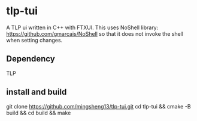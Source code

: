 # tlp-tui
A TLP ui written in C++ with FTXUI. This uses NoShell library: https://github.com/gmarcais/NoShell so that it does not invoke the shell when setting changes.

## Dependency
TLP

## install and build
git clone https://github.com/mingsheng13/tlp-tui.git
cd tlp-tui && cmake -B build && cd build && make
